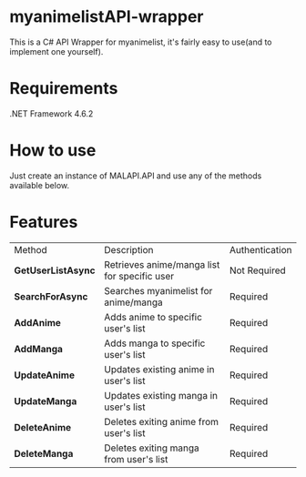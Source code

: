 # myanimelistAPI-wrapper
This is a C# API Wrapper for myanimelist, it's fairly easy to use(and to implement one yourself).

# Requirements
.NET Framework 4.6.2

# How to use
Just create an instance of MALAPI.API and use any of the methods available below.


# Features
<table>
	<tr>
		<td>Method</td>
		<td>Description</td>
		<td>Authentication</td>
	</tr>
	<tr>
		<td><b>GetUserListAsync</b></td>
		<td>Retrieves anime/manga list for specific user</td>
		<td>Not Required</td>
	</tr>
	<tr>
		<td><b>SearchForAsync</b></td>
		<td>Searches myanimelist for anime/manga</td>
		<td>Required</td>
	</tr>
	<tr>
		<td><b>AddAnime</b></td>
		<td>Adds anime to specific user's list</td>
		<td>Required</td>
	</tr>
	<tr>
		<td><b>AddManga</b></td>
		<td>Adds manga to specific user's list</td>
		<td>Required</td>
	</tr>
	<tr>
		<td><b>UpdateAnime</b></td>
		<td>Updates existing anime in user's list</td>
		<td>Required</td>
	</tr>
	<tr>
		<td><b>UpdateManga</b></td>
		<td>Updates existing manga in user's list</td>
		<td>Required</td>
	</tr>
		<tr>
		<td><b>DeleteAnime</b></td>
		<td>Deletes exiting anime from user's list</td>
		<td>Required</td>
	</tr>
	<tr>
		<td><b>DeleteManga</b></td>
		<td>Deletes exiting manga from user's list</td>
		<td>Required</td>
	</tr>
</table>
